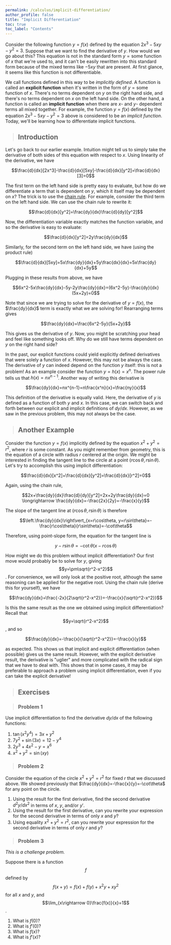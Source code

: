 ```yaml
---
permalink: /calculus/implicit-differentiation/
author_profile: false
title: "Implicit Differentiation"
toc: true
toc_label: "Contents"
---
```


Consider the following function $y=f(x)$ defined by the equation $2x^3-5xy-y^2=3$. Suppose that we want to find the derivative of $y$. How would we go about this? This equation is not in the standard form $y=\text{some function of }x$ that we're used to, and it can't be easily rewritten into this standard form because of the mixed terms like $-5xy$ that are present. At first glance, it seems like this function is not differentiable. 

We call functions defined in this way to be _implicitly defined_. A function is called an  **explicit function** when it's written in the form of $y=\text{some function of }x$. There's no terms dependent on $y$ on the right hand side, and there's no terms dependent on $x$ on the left hand side. On the other hand, a function is called an **implicit function** when there are $x$- and $y$- dependent terms all mixed together. For example, the function $y=f(x)$ defined by the equation $2x^3-5xy-y^2=3$ above is considered to be an _implicit function_. Today, we'll be learning how to differentiate implicit functions.

> ## Introduction

Let's go back to our earlier example. Intuition might tell us to simply take the derivative of both sides of this equation with respect to $x$. Using linearity of the derivative, we have

$$\frac{d}{dx}[2x^3]-\frac{d}{dx}[5xy]-\frac{d}{dx}[y^2]=\frac{d}{dx}[3]=0$$

The first term on the left hand side is pretty easy to evaluate, but how do we differentiate a term that is dependent on $y$, which it itself may be dependent on $x$? The trick is to use the [chain rule](/calculus/chain-rule/index.html). For example, consider the third term on the left hand side. We can use the chain rule to rewrite it:

$$\frac{d}{dx}[y^2]=\frac{dy}{dx}\frac{d}{dy}[y^2]$$

Now, the differentiation variable exactly matches the function variable, and so the derivative is easy to evaluate:

$$\frac{d}{dx}[y^2]=2y\frac{dy}{dx}$$

Similarly, for the second term on the left hand side, we have (using the product rule)

$$\frac{d}{dx}[5xy]=5x\frac{dy}{dx}+5y\frac{dx}{dx}=5x\frac{dy}{dx}+5y$$

Plugging in these results from above, we have

$$6x^2-5x\frac{dy}{dx}-5y-2y\frac{dy}{dx}=(6x^2-5y)-\frac{dy}{dx}(5x+2y)=0$$

Note that since we are trying to solve for the derivative of $y=f(x)$, the $\frac{dy}{dx}$ term is exactly what we are solving for! Rearranging terms gives

$$\frac{dy}{dx}=\frac{6x^2-5y}{5x+2y}$$

This gives us the derivative of $y$. Now, you might be scratching your head and feel like something looks off. Why do we still have terms dependent on $y$ on the right hand side?

In the past, our explicit functions could yield explicitly defined derivatives that were solely a function of $x$. However, this may not be always the case. The derivative of $y$ can indeed depend on the function $y$ itself: this is not a problem! As an example consider the function $y=h(x)=x^n$. The power rule tells us that $h(x)=nx^{n-1}$. Another way of writing this derivative is

$$\frac{dy}{dx}=nx^{n-1}=n\frac{x^n}{x}=\frac{ny}{x}$$

This definition of the derivative is equally valid. Here, the derivative of $y$ is defined as a function of both $y$ and $x$. In this case, we can switch back and forth between our explicit and implicit definitions of $dy/dx$. However, as we saw in the previous problem, this may not always be the case.

> ## Another Example

Consider the function $y=f(x)$ implicitly defined by the equation $x^2+y^2=r^2$, where $r$ is some constant. As you might remember from geometry, this is the equation of a circle with radius $r$ centered at the origin. We might be interested in finding the tangent line to the circle at a point $(r\cos\theta, r\sin\theta)$. Let's try to accomplish this using implicit differentiation:

$$\frac{d}{dx}[x^2]+\frac{d}{dx}[y^2]=\frac{d}{dx}[r^2]=0$$

Again, using the chain rule,

$$2x+\frac{dy}{dx}\frac{d}{dy}[y^2]=2x+2y\frac{dy}{dx}=0 \longrightarrow \frac{dy}{dx}=-\frac{2x}{2y}=-\frac{x}{y}$$

The slope of the tangent line at $(r\cos\theta, r\sin\theta)$ is therefore

$$\left.\frac{dy}{dx}\right\vert_{x=r\cos\theta, y=r\sin\theta}=-\frac{r\cos\theta}{r\sin\theta}=-\cot\theta$$

Therefore, using point-slope form, the equation for the tangent line is 

$$y-r\sin\theta=-\cot\theta(x-r\cos\theta)$$

How might we do this problem without implicit differentiation? Our first move would probably be to solve for $y$, giving $$y=\pm\sqrt{r^2-x^2}$$. For convenience, we will only look at the positive root, although the same reasoning can be applied for the negative root. Using the chain rule (derive this for yourself), we have

$$\frac{dy}{dx}=\frac{-2x}{2\sqrt{r^2-x^2}}=-\frac{x}{\sqrt{r^2-x^2}}$$

Is this the same result as the one we obtained using implicit differentiation? Recall that $$y=\sqrt{r^2-x^2}$$, and so

$$\frac{dy}{dx}=-\frac{x}{\sqrt{r^2-x^2}}=-\frac{x}{y}$$

as expected. This shows us that implicit and explicit differentiation (when possible) gives us the same result. However, with the explicit derivative result, the derivative is "uglier" and more complicated with the radical sign that we have to deal with. This shows that in some cases, it may be preferable to approach a problem using implicit differentiation, even if you can take the explicit derivative!

> ## Exercises

> ### Problem 1

Use implicit differentiation to find the derivative $dy/dx$ of the following functions:

  1. $\tan(x^2y^4)=3x+y^2$
  2. $7y^2+\sin(3x)=12-y^4$
  3. $2y^3+4x^2-y=x^6$
  4. $x^2+y^2=\sin(xy)$

> ### Problem 2

Consider the equation of the circle $x^2+y^2=r^2$ for fixed $r$ that we discussed above. We showed previously that $\frac{dy}{dx}=-\frac{x}{y}=-\cot\theta$ for any point on the circle.

  1. Using the result for the first derivative, find the second derivative $d^2y/dx^2$ in terms of $x$, $y$, and/or $y'$. 
  2. Using the result for the first derivative, can you rewrite your expression for the second derivative in terms of only $x$ and $y$?
  3. Using equality $x^2+y^2=r^2$, can you rewrite your expression for the second derivative in terms of only $r$ and $y$?

> ### Problem 3

_This is a challenge problem._

Suppose there is a function $$f$$ defined by $$f(x+y)=f(x)+f(y)+x^2y+xy^2$$ for all $x$ and $y$, and $$\lim_{x\rightarrow 0}\frac{f(x)}{x}=1$$.

  1. What is $f(0)$?
  2. What is $f'(0)$?
  3. What is $f(x)$?
  4. What is $f'(x)$?
